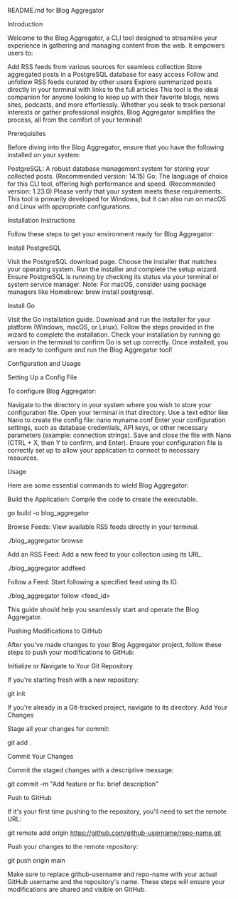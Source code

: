 README.md for Blog Aggregator 

Introduction

Welcome to the Blog Aggregator, a CLI tool designed to streamline your experience in gathering and managing content from the web. It empowers users to:

Add RSS feeds from various sources for seamless collection
Store aggregated posts in a PostgreSQL database for easy access
Follow and unfollow RSS feeds curated by other users
Explore summarized posts directly in your terminal with links to the full articles
This tool is the ideal companion for anyone looking to keep up with their favorite blogs, news sites, podcasts, and more effortlessly. Whether you seek to track personal interests or gather professional insights, Blog Aggregator simplifies the process, all from the comfort of your terminal! 

Prerequisites

Before diving into the Blog Aggregator, ensure that you have the following installed on your system:

PostgreSQL: A robust database management system for storing your collected posts. (Recommended version: 14.15)
Go: The language of choice for this CLI tool, offering high performance and speed. (Recommended version: 1.23.0)
Please verify that your system meets these requirements. This tool is primarily developed for Windows, but it can also run on macOS and Linux with appropriate configurations. 

Installation Instructions

Follow these steps to get your environment ready for Blog Aggregator:

Install PostgreSQL

Visit the PostgreSQL download page.
Choose the installer that matches your operating system.
Run the installer and complete the setup wizard.
Ensure PostgreSQL is running by checking its status via your terminal or system service manager.
Note: For macOS, consider using package managers like Homebrew: brew install postgresql.

Install Go

Visit the Go installation guide.
Download and run the installer for your platform (Windows, macOS, or Linux).
Follow the steps provided in the wizard to complete the installation.
Check your installation by running go version in the terminal to confirm Go is set up correctly.
Once installed, you are ready to configure and run the Blog Aggregator tool! 

Configuration and Usage

Setting Up a Config File

To configure Blog Aggregator:

Navigate to the directory in your system where you wish to store your configuration file.
Open your terminal in that directory.
Use a text editor like Nano to create the config file:
nano myname.conf
Enter your configuration settings, such as database credentials, API keys, or other necessary parameters (example: connection strings).
Save and close the file with Nano (CTRL + X, then Y to confirm, and Enter).
Ensure your configuration file is correctly set up to allow your application to connect to necessary resources.

Usage

Here are some essential commands to wield Blog Aggregator:

Build the Application: Compile the code to create the executable.

go build -o blog_aggregator

Browse Feeds: View available RSS feeds directly in your terminal.

./blog_aggregator browse

Add an RSS Feed: Add a new feed to your collection using its URL.

./blog_aggregator addfeed <url>

Follow a Feed: Start following a specified feed using its ID.

./blog_aggregator follow <feed_id>

This guide should help you seamlessly start and operate the Blog Aggregator. 
 
Pushing Modifications to GitHub

After you've made changes to your Blog Aggregator project, follow these steps to push your modifications to GitHub:

Initialize or Navigate to Your Git Repository

If you're starting fresh with a new repository:

git init

If you're already in a Git-tracked project, navigate to its directory.
Add Your Changes

Stage all your changes for commit:

git add .

Commit Your Changes

Commit the staged changes with a descriptive message:

git commit -m "Add feature or fix: brief description"

Push to GitHub

If it's your first time pushing to the repository, you'll need to set the remote URL:

git remote add origin https://github.com/github-username/repo-name.git

Push your changes to the remote repository:

git push origin main

Make sure to replace github-username and repo-name with your actual GitHub username and the repository's name. These steps will ensure your modifications are shared and visible on GitHub.